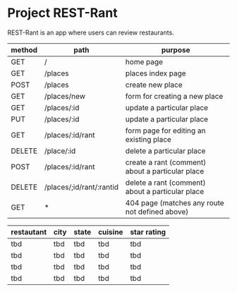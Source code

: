 # Project REST-Rant

REST-Rant is an app where users can review restaurants.


| method | path                     | purpose                                          |	
|--------|--------------------------|-----------------------------------------|
| GET    | /                        | home page                                        |
| GET    | /places                  | places index page                                |
| POST   | /places                  | create new place                                 |
| GET    | /places/new              | form for creating a new place                    |
| GET    | /places/:id              | update a particular place                        |
| PUT    | /places/:id              | update a particular place                        |
| GET    | /places/:id/rant         | form page for editing an existing place          |
| DELETE | /place/:id               | delete a particular place                        |
| POST   | /places/:id/rant         | create a rant (comment) about a particular place |
| DELETE | /places/;id/rant/:rantid | delete a rant (comment) about a particular place |
| GET    | *                        | 404 page (matches any route not defined above)   |


| restautant | city | state | cuisine | star rating |
|------------|------|-------|---------|-------------|
| tbd        | tbd  | tbd   | tbd     | tbd         |
| tbd        | tbd  | tbd   | tbd     | tbd         |
| tbd        | tbd  | tbd   | tbd     | tbd         |
| tbd        | tbd  | tbd   | tbd     | tbd         |
